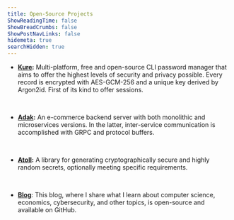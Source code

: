 ```yaml
---
title: Open-Source Projects
ShowReadingTime: false
ShowBreadCrumbs: false
ShowPostNavLinks: false
hidemeta: true
searchHidden: true
---
```


- **[Kure](https://www.github.com/GGP1/kure):** Multi-platform, free and open-source CLI password manager that aims to offer the highest levels of security and privacy possible. Every record is encrypted with AES-GCM-256 and a unique key derived by Argon2id. First of its kind to offer sessions.

<br />

- **[Adak](https://www.github.com/GGP1/adak):** An e-commerce backend server with both monolithic and microservices versions. In the latter, inter-service communication is accomplished with GRPC and protocol buffers.

<br />

- **[Atoll](https://www.github.com/GGP1/atoll):** A library for generating cryptographically secure and highly random secrets, optionally meeting specific requirements. 

<br />

- **[Blog](https://www.github.com/GGP1/GGP1.github.io)**: This blog, where I share what I learn about computer science, economics, cybersecurity, and other topics, is open-source and available on GitHub.
